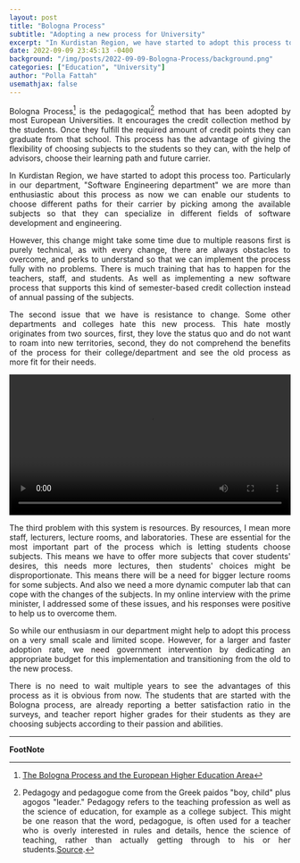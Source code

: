 ```yaml
---
layout: post
title: "Bologna Process"
subtitle: "Adopting a new process for University"
excerpt: "In Kurdistan Region, we have started to adopt this process too. Particularly in our department, Software Engineering department we are more than enthusiastic about this process"
date: 2022-09-09 23:45:13 -0400
background: "/img/posts/2022-09-09-Bologna-Process/background.png"
categories: ["Education", "University"]
author: "Polla Fattah"
usemathjax: false
---
```

<style>
  video {
  /* override other styles to make responsive */
  width: 100%    !important;
  height: auto   !important;
}
body p{text-align: justify}
</style>

Bologna Process[^1] is the pedagogical[^2] method that has been adopted by most European Universities. It encourages the credit collection method by the students. Once they fulfill the required amount of credit points they can graduate from that school. This process has the advantage of giving the flexibility of choosing subjects to the students so they can, with the help of advisors, choose their learning path and future carrier.

In Kurdistan Region, we have started to adopt this process too. Particularly in our department, "Software Engineering department" we are more than enthusiastic about this process as now we can enable our students to choose different paths for their carrier by picking among the available subjects so that they can specialize in different fields of software development and engineering.

 However, this change might take some time due to multiple reasons first is purely technical, as with every change, there are always obstacles to overcome, and perks to understand so that we can implement the process fully with no problems. There is much training that has to happen for the teachers, staff, and students. As well as implementing a new software process that supports this kind of semester-based credit collection instead of annual passing of the subjects.

 The second issue that we have is resistance to change. Some other departments and colleges hate this new process. This hate mostly originates from two sources, first, they love the status quo and do not want to roam into new territories, second, they do not comprehend the benefits of the process for their college/department and see the old process as more fit for their needs. 

 <video  controls>
  <source src="/img/posts/2022-09-09-Bologna-Process/meeting.mp4" type="video/mp4">
  Your browser does not support videos.
</video>

 The third problem with this system is resources. By resources, I mean more staff, lecturers, lecture rooms, and laboratories. These are essential for the most important part of the process which is letting students choose subjects. This means we have to offer more subjects that cover students' desires, this needs more lectures, then students' choices might be disproportionate. This means there will be a need for bigger lecture rooms for some subjects. And also we need a more dynamic computer lab that can cope with the changes of the subjects. In my online interview with the prime minister, I addressed some of these issues, and his responses were positive to help us to overcome them.

 So while our enthusiasm in our department might help to adopt this process on a very small scale and limited scope. However, for a larger and faster adoption rate, we need government intervention by dedicating an appropriate budget for this implementation and transitioning from the old to the new process. 

 There is no need to wait multiple years to see the advantages of this process as it is obvious from now. The students that are started with the Bologna process, are already reporting a better satisfaction ratio in the surveys, and teacher report higher grades for their students as they are choosing subjects according to their passion and abilities.

---

__FootNote__

[^1]: [The Bologna Process and the European Higher Education Area](https://education.ec.europa.eu/education-levels/higher-education/inclusive-and-connected-higher-education/bologna-process#:~:text=Under%20the%20Bologna%20Process%2C%20European,a%20European%20Higher%20Education%20Area.)
[^2]: Pedagogy and pedagogue come from the Greek paidos "boy, child" plus agogos "leader." Pedagogy refers to the teaching profession as well as the science of education, for example as a college subject. This might be one reason that the word, pedagogue, is often used for a teacher who is overly interested in rules and details, hence the science of teaching, rather than actually getting through to his or her students.[Source](https://www.vocabulary.com/dictionary/pedagogy#:~:text=synonyms%3A%20didactics%2C%20education%2C%20educational%20activity%2C%20instruction%2C%20teaching).
